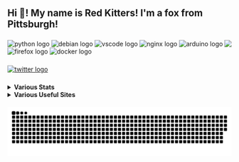 <h2 align="left">Hi 👋! My name is Red Kitters! I'm a fox from Pittsburgh! </h2>

###

<img align="right" height="150" src="https://avatars.githubusercontent.com/u/23389169?v=4.png"  />

###

<div align="left">
  <img src="https://cdn.jsdelivr.net/gh/devicons/devicon/icons/python/python-original.svg" height="30" width="42" alt="python logo"  />
  <img src="https://cdn.jsdelivr.net/gh/devicons/devicon/icons/debian/debian-original.svg" height="30" width="42" alt="debian logo"  />
  <img src="https://cdn.jsdelivr.net/gh/devicons/devicon/icons/vscode/vscode-original.svg" height="30" width="42" alt="vscode logo"  />
  <img src="https://cdn.jsdelivr.net/gh/devicons/devicon/icons/nginx/nginx-original.svg" height="30" width="42" alt="nginx logo"  />
  <img src="https://cdn.jsdelivr.net/gh/devicons/devicon/icons/arduino/arduino-original.svg" height="30" width="42" alt="arduino logo"  />
  <img src="https://cdn.jsdelivr.net/gh/devicons/devicon/icons/firefox/firefox-original.svg" height="30" width="42" alt="firefox logo"  />
  <img src="https://cdn.jsdelivr.net/gh/devicons/devicon/icons/docker/docker-original.svg" height="30" width="42" alt="docker logo"  />
</div>

###

<div align="left">
  <a href="https://twitter.com/@LakesideMiners" target="_blank">
    <img src="https://img.shields.io/static/v1?message=Twitter&logo=twitter&label=&color=1DA1F2&logoColor=white&labelColor=&style=for-the-badge" height="30" alt="twitter logo"  />
  </a>
</div>

###
<details>
 <summary><b>Various Stats</b></summary>


<!--START_SECTION:waka-->
![Code Time](http://img.shields.io/badge/Code%20Time-121%20hrs%2039%20mins-blue)

![Profile Views](http://img.shields.io/badge/Profile%20Views-2-blue)

**This Week I Spent My Time On** 

```text
⌚︎ Time Zone: America/New_York

Programming Languages: 
No Activity Tracked This Week

Editors: 
No Activity Tracked This Week

Projects: 
No Activity Tracked This Week

```

**I Mostly Code in Python** 

```text
Python                   15 repos            ██████████░░░░░░░░░░░░░░░   41.67% 
HTML                     6 repos             ████░░░░░░░░░░░░░░░░░░░░░   16.67% 
JavaScript               5 repos             ███░░░░░░░░░░░░░░░░░░░░░░   13.89% 
C++                      2 repos             █░░░░░░░░░░░░░░░░░░░░░░░░   5.56% 
Vue                      1 repo              ░░░░░░░░░░░░░░░░░░░░░░░░░   2.78%

```



 Last Updated on 09/11/2022 18:44:05 UTC
<!--END_SECTION:waka-->


</details>
<details>
  <summary><b>Various Useful Sites</b></summary>
  
  [Grep.App](https://grep.app/) - Bulk serach git repos, regex support.
  
  [Oh Shit Git!](https://ohshitgit.com/) - For when Git makes you go "Oh Shit!"
  
</details>
  
<br clear="both">

<img src="https://raw.githubusercontent.com/LakesideMiners/LakesideMiners/output/github-contribution-grid-snake-dark.svg" align="center"/>

###
